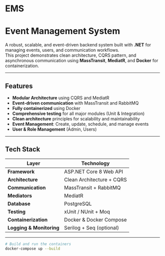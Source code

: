 # EMS

# Event Management System

A robust, scalable, and event-driven backend system built with **.NET** for managing events, users, and communication workflows.  
This project demonstrates clean architecture, CQRS pattern, and asynchronous communication using **MassTransit**, **MediatR**, and **Docker** for containerization.

---

## Features

-  **Modular Architecture** using CQRS and MediatR
-  **Event-driven communication** with MassTransit and RabbitMQ
-  **Fully containerized** using Docker
-  **Comprehensive testing** for all major modules (Unit & Integration)
-  **Clean architecture** principles for scalability and maintainability
-  **Event Management**: Create, update, schedule, and manage events
-  **User & Role Management** (Admin, Users)

---

## Tech Stack

| Layer | Technology |
|-------|-------------|
| **Framework** | ASP.NET Core 8 Web API |
| **Architecture** | Clean Architecture + CQRS |
| **Communication** | MassTransit + RabbitMQ |
| **Mediators** | MediatR |
| **Database** | PostgreSQL |
| **Testing** | xUnit / NUnit + Moq |
| **Containerization** | Docker & Docker Compose |
| **Logging & Monitoring** | Serilog + Seq (optional) |

---

```bash
# Build and run the containers
docker-compose up --build
